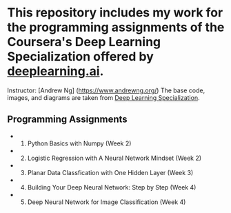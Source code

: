 # This repository includes my work for the programming assignments of the Coursera's Deep Learning Specialization offered by [deeplearning.ai](https://www.deeplearning.ai/).
Instructor: [Andrew Ng] (https://www.andrewng.org/)
The base code, images, and diagrams are taken from [Deep Learning Specialization](https://www.coursera.org/specializations/deep-learning).

## Programming Assignments
* 1. Python Basics with Numpy (Week 2)
* 2. Logistic Regression with A Neural Network Mindset (Week 2)
* 3. Planar Data Classfication with One Hidden Layer (Week 3)
* 4. Building Your Deep Neural Network: Step by Step (Week 4)
* 5. Deep Neural Network for Image Classification (Week 4)
